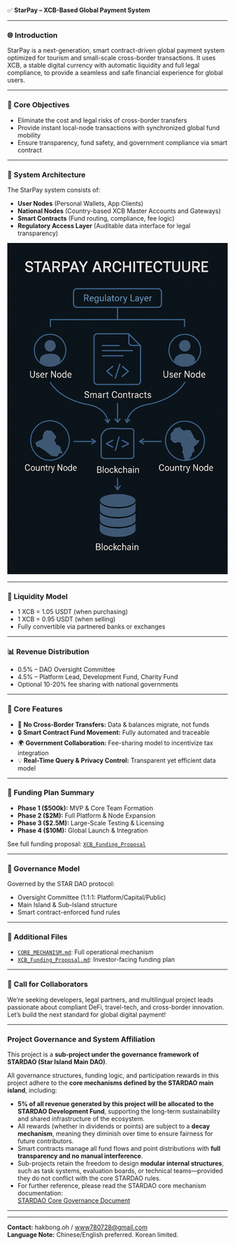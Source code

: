 ✅ **StarPay – XCB-Based Global Payment System**

---

### 🌐 Introduction
StarPay is a next-generation, smart contract-driven global payment system optimized for tourism and small-scale cross-border transactions. It uses XCB, a stable digital currency with automatic liquidity and full legal compliance, to provide a seamless and safe financial experience for global users.

---

### 🧠 Core Objectives
- Eliminate the cost and legal risks of cross-border transfers
- Provide instant local-node transactions with synchronized global fund mobility
- Ensure transparency, fund safety, and government compliance via smart contract

---

### 📐 System Architecture
The StarPay system consists of:
- **User Nodes** (Personal Wallets, App Clients)
- **National Nodes** (Country-based XCB Master Accounts and Gateways)
- **Smart Contracts** (Fund routing, compliance, fee logic)
- **Regulatory Access Layer** (Auditable data interface for legal transparency)

![StarPay Architecture](project_diagram.png)

---

### 🏦 Liquidity Model
- 1 XCB = 1.05 USDT (when purchasing)
- 1 XCB = 0.95 USDT (when selling)
- Fully convertible via partnered banks or exchanges

---

### 📊 Revenue Distribution
- 0.5% – DAO Oversight Committee
- 4.5% – Platform Lead, Development Fund, Charity Fund
- Optional 10-20% fee sharing with national governments

---

### 🧩 Core Features
- 🔄 **No Cross-Border Transfers:** Data & balances migrate, not funds
- 🔒 **Smart Contract Fund Movement:** Fully automated and traceable
- 🌍 **Government Collaboration:** Fee-sharing model to incentivize tax integration
- 💡 **Real-Time Query & Privacy Control:** Transparent yet efficient data model

---

### 🚀 Funding Plan Summary
- **Phase 1 ($500k):** MVP & Core Team Formation
- **Phase 2 ($2M):** Full Platform & Node Expansion
- **Phase 3 ($2.5M):** Large-Scale Testing & Licensing
- **Phase 4 ($10M):** Global Launch & Integration

See full funding proposal: [`XCB_Funding_Proposal`](./XCB_Funding_Proposal.md)

---

### 🧭 Governance Model
Governed by the STAR DAO protocol:
- Oversight Committee (1:1:1: Platform/Capital/Public)
- Main Island & Sub-Island structure
- Smart contract-enforced fund rules

---

### 📂 Additional Files
- [`CORE_MECHANISM.md`](./CORE_MECHANISM.md): Full operational mechanism
- [`XCB_Funding_Proposal.md`](./XCB_Funding_Proposal.md): Investor-facing funding plan

---

### 🤝 Call for Collaborators
We’re seeking developers, legal partners, and multilingual project leads passionate about compliant DeFi, travel-tech, and cross-border innovation. Let’s build the next standard for global digital payment!

---

### Project Governance and System Affiliation

This project is a **sub-project under the governance framework of STARDAO (Star Island Main DAO)**.

All governance structures, funding logic, and participation rewards in this project adhere to the **core mechanisms defined by the STARDAO main island**, including:

- **5% of all revenue generated by this project will be allocated to the STARDAO Development Fund**, supporting the long-term sustainability and shared infrastructure of the ecosystem.
- All rewards (whether in dividends or points) are subject to a **decay mechanism**, meaning they diminish over time to ensure fairness for future contributors.
- Smart contracts manage all fund flows and point distributions with **full transparency and no manual interference**.
- Sub-projects retain the freedom to design **modular internal structures**, such as task systems, evaluation boards, or technical teams—provided they do not conflict with the core STARDAO rules.
- For further reference, please read the STARDAO core mechanism documentation:  
  [STARDAO Core Governance Document](https://github.com/your-link-here)

---

---

**Contact:** hakbong.oh / www780728@gmail.com  
**Language Note:** Chinese/English preferred. Korean limited.
